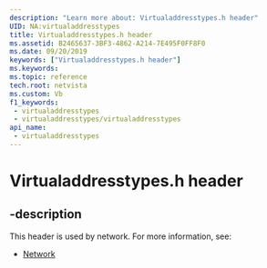 ```yaml
---
description: "Learn more about: Virtualaddresstypes.h header"
UID: NA:virtualaddresstypes
title: Virtualaddresstypes.h header
ms.assetid: B2465637-3BF3-4862-A214-7E495F0FF8F0
ms.date: 09/20/2019
keywords: ["Virtualaddresstypes.h header"]
ms.keywords: 
ms.topic: reference
tech.root: netvista
ms.custom: Vb
f1_keywords:
 - virtualaddresstypes
 - virtualaddresstypes/virtualaddresstypes
api_name:
 - virtualaddresstypes
---
```


# Virtualaddresstypes.h header


## -description

This header is used by network. For more information, see:

- [Network](../_netvista/index.md)

